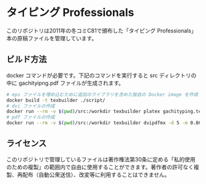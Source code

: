# タイピング Professionals

このリポジトリは2011年の冬コミC81で頒布した「タイピング Professionals」本の原稿ファイルを管理しています。

## ビルド方法

docker コマンドが必要です。下記のコマンドを実行すると src ディレクトリの中に gachityipng.pdf ファイルが生成されます。

```sh
# eps ファイルを埋め込むために追加のライブラリを含めた独自の Docker image を作成
docker build -t texbuilder ./script/
# dvi ファイルの作成
docker run --rm -v $(pwd)/src:/workdir texbuilder platex gachityping.tex
# pdf ファイルの作成
docker run --rm -v $(pwd)/src:/workdir texbuilder dvipdfmx -d 5 -m 0.86 gachityping.dvi
```

## ライセンス

このリポジトリで管理しているファイルは著作権法第30条に定める「私的使用のための複製」の範囲内で自由に使用することができます。著作者の許可なく複製、再配布（自動公衆送信）、改変等に利用することはできません。
